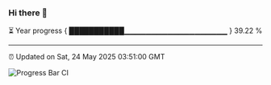 ### Hi there 👋

⏳ Year progress { ███████████▁▁▁▁▁▁▁▁▁▁▁▁▁▁▁▁▁▁▁ } 39.22 %

---

⏰ Updated on Sat, 24 May 2025 03:51:00 GMT

![Progress Bar CI](https://github.com/IshwaranRudhara/GIT-ACTION/workflows/Progress%20Bar%20CI/badge.svg)
